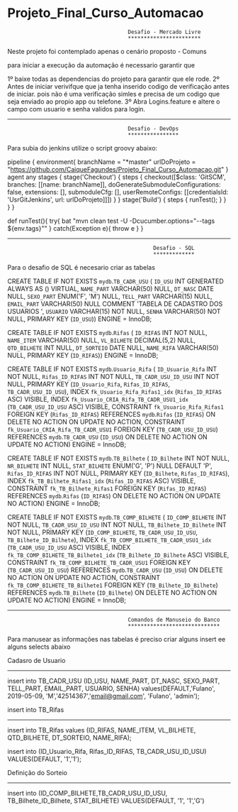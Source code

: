 # Projeto_Final_Curso_Automacao

                                          Desafio - Mercado Livre
                                          ***********************

Neste projeto foi contemplado apenas o cenário proposto - Comuns

para iniciar a execução da automação é necessario garantir que

1º baixe todas as dependencias do projeto para garantir que ele rode.
2º Antes de iniciar verivifque que ja tenha inserido  codigo de verificação antes de iniciar. pois não é uma verificação simles e precisa de um codigo que seja enviado ao propio app ou telefone. 
3º Abra  Logins.feature e altere o campo com usuario e senha validos para login. 

________________________________________________________________________________________________________________________________________

                                          Desafio - DevOps
                                          ****************
                                          
Para subia do jenkins utilize o script groovy abaixo:

  pipeline {
    environment{
        branchName = "*master"
        urlDoProjeto = "https://github.com/CaiqueFagundes/Projeto_Final_Curso_Automacao.git"
    }
    agent any
    stages {
        stage('Checkout') {
            steps {
                checkout([$class: 'GitSCM', branches: [[name: branchName]], doGenerateSubmoduleConfigurations: false, extensions: [], submoduleCfg: [], userRemoteConfigs: [[credentialsId: 'UsrGitJenkins', url: urlDoProjeto]]])
            }
        }
        stage('Build') {
            steps {
                runTest();
            }
        }
    }
}

def runTest(){
    try{
        bat "mvn clean test -U -Dcucumber.options=\"--tags ${env.tags}\""
    } catch(Exception e){
        throw e
    }
}
________________________________________________________________________________________________________________________________________

                                                  Desafio - SQL
                                                  *************
Para o desafio de SQL é necesario criar as tabelas 

CREATE TABLE IF NOT EXISTS `mydb`.`TB_CADR_USU` (
  `ID_USU` INT GENERATED ALWAYS AS () VIRTUAL,
  `NAME_PART` VARCHAR(50) NULL,
  `DT_NASC` DATE NULL,
  `SEXO_PART` ENUM('F', 'M') NULL,
  `TELL_PART` VARCHAR(15) NULL,
  `EMAIL_PART` VARCHAR(50) NULL COMMENT 'TABELA DE CADASTRO DOS USUARIOS ',
  `USUARIO` VARCHAR(15) NOT NULL,
  `SENHA` VARCHAR(50) NOT NULL,
  PRIMARY KEY (`ID_USU`))
ENGINE = InnoDB;

CREATE TABLE IF NOT EXISTS `mydb`.`Rifas` (
  `ID_RIFAS` INT NOT NULL,
  `NAME_ITEM` VARCHAR(50) NULL,
  `VL_BILHETE` DECIMAL(5,2) NULL,
  `QTD_BILHETE` INT NULL,
  `DT_SORTEIO` DATE NULL,
  `NAME_RIFA` VARCHAR(50) NULL,
  PRIMARY KEY (`ID_RIFAS`))
ENGINE = InnoDB;

CREATE TABLE IF NOT EXISTS `mydb`.`Usuario_Rifa` (
  `ID_Usuario_Rifa` INT NOT NULL,
  `Rifas_ID_RIFAS` INT NOT NULL,
  `TB_CADR_USU_ID_USU` INT NOT NULL,
  PRIMARY KEY (`ID_Usuario_Rifa`, `Rifas_ID_RIFAS`, `TB_CADR_USU_ID_USU`),
  INDEX `fk_Usuario_Rifa_Rifas1_idx` (`Rifas_ID_RIFAS` ASC) VISIBLE,
  INDEX `fk_Usuario_CRIA_Rifa_TB_CADR_USU1_idx` (`TB_CADR_USU_ID_USU` ASC) VISIBLE,
  CONSTRAINT `fk_Usuario_Rifa_Rifas1`
    FOREIGN KEY (`Rifas_ID_RIFAS`)
    REFERENCES `mydb`.`Rifas` (`ID_RIFAS`)
    ON DELETE NO ACTION
    ON UPDATE NO ACTION,
  CONSTRAINT `fk_Usuario_CRIA_Rifa_TB_CADR_USU1`
    FOREIGN KEY (`TB_CADR_USU_ID_USU`)
    REFERENCES `mydb`.`TB_CADR_USU` (`ID_USU`)
    ON DELETE NO ACTION
    ON UPDATE NO ACTION)
ENGINE = InnoDB;

CREATE TABLE IF NOT EXISTS `mydb`.`TB_Bilhete` (
  `ID_Bilhete` INT NOT NULL,
  `NR_BILHETE` INT NULL,
  `STAT_BILHETE` ENUM('G', 'P') NULL DEFAULT 'P',
  `Rifas_ID_RIFAS` INT NOT NULL,
  PRIMARY KEY (`ID_Bilhete`, `Rifas_ID_RIFAS`),
  INDEX `fk_TB_Bilhete_Rifas1_idx` (`Rifas_ID_RIFAS` ASC) VISIBLE,
  CONSTRAINT `fk_TB_Bilhete_Rifas1`
    FOREIGN KEY (`Rifas_ID_RIFAS`)
    REFERENCES `mydb`.`Rifas` (`ID_RIFAS`)
    ON DELETE NO ACTION
    ON UPDATE NO ACTION)
ENGINE = InnoDB;

CREATE TABLE IF NOT EXISTS `mydb`.`TB_COMP_BILHETE` (
  `ID_COMP_BILHETE` INT NOT NULL,
  `TB_CADR_USU_ID_USU` INT NOT NULL,
  `TB_Bilhete_ID_Bilhete` INT NOT NULL,
  PRIMARY KEY (`ID_COMP_BILHETE`, `TB_CADR_USU_ID_USU`, `TB_Bilhete_ID_Bilhete`),
  INDEX `fk_TB_COMP_BILHETE_TB_CADR_USU1_idx` (`TB_CADR_USU_ID_USU` ASC) VISIBLE,
  INDEX `fk_TB_COMP_BILHETE_TB_Bilhete1_idx` (`TB_Bilhete_ID_Bilhete` ASC) VISIBLE,
  CONSTRAINT `fk_TB_COMP_BILHETE_TB_CADR_USU1`
    FOREIGN KEY (`TB_CADR_USU_ID_USU`)
    REFERENCES `mydb`.`TB_CADR_USU` (`ID_USU`)
    ON DELETE NO ACTION
    ON UPDATE NO ACTION,
  CONSTRAINT `fk_TB_COMP_BILHETE_TB_Bilhete1`
    FOREIGN KEY (`TB_Bilhete_ID_Bilhete`)
    REFERENCES `mydb`.`TB_Bilhete` (`ID_Bilhete`)
    ON DELETE NO ACTION
    ON UPDATE NO ACTION)
ENGINE = InnoDB;

________________________________________________________________________________________________________________________________________
                                          Comandos de Manuseio do Banco 
                                          *****************************
Para manusear as informações nas tabelas é preciso criar alguns insert ee alguns selects abaixo 

Cadasro de Usuario 
******************
insert into TB_CADR_USU (ID_USU, NAME_PART, DT_NASC, SEXO_PART, TELL_PART, EMAIL_PART, USUARIO, SENHA)
values(DEFAULT,'Fulano', 2019-05-09, 'M','42514367','email@gmail.com', 'Fulano', 'admin');

insert into TB_Rifas
********************
  insert into TB_Rifas 
  values (ID_RIFAS, NAME_ITEM, VL_BILHETE, QTD_BILHETE, DT_SORTEIO, NAME_RIFA);

  insert into (ID_Usuario_Rifa, Rifas_ID_RIFAS, TB_CADR_USU_ID_USU)
  VALUES(DEFAULT, '1','1');

Definição do Sorteio
********************
  insert into (ID_COMP_BILHETE,TB_CADR_USU_ID_USU, TB_Bilhete_ID_Bilhete, STAT_BILHETE)
  VALUES(DEFAULT, '1', '1','G')
  



